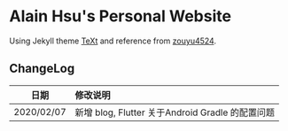 # Alain Hsu's Personal Website

Using Jekyll theme [TeXt](https://github.com/kitian616/jekyll-TeXt-theme) and reference from [zouyu4524](https://github.com/zouyu4524/zouyu4524.github.io).

## ChangeLog

| 日期	| 修改说明 |
|:---:	|:---	  |
|2020/02/07| 新增 blog, Flutter 关于Android Gradle 的配置问题 |
